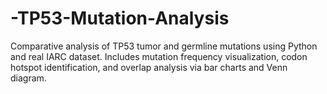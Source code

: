 # -TP53-Mutation-Analysis
Comparative analysis of TP53 tumor and germline mutations using Python and real IARC dataset. Includes mutation frequency visualization, codon hotspot identification, and overlap analysis via bar charts and Venn diagram.
